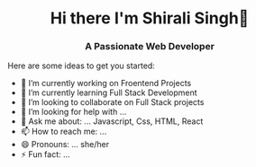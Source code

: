 <h1 align="center"> Hi there I'm Shirali Singh👋</h1>
<h3 align="center">A Passionate Web Developer </h3>


Here are some ideas to get you started:

- 🔭 I’m currently working on Froentend Projects
- 🌱 I’m currently learning Full Stack Development
- 👯 I’m looking to collaborate on Full Stack projects
- 🤔 I’m looking for help with ...
- 💬 Ask me about: ... Javascript, Css, HTML, React
- 📫 How to reach me: ...
- 😄 Pronouns: ... she/her
- ⚡ Fun fact: ... 
